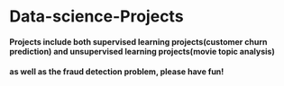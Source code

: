 # Data-science-Projects
#### Projects include both supervised learning projects(customer churn prediction) and unsupervised learning projects(movie topic analysis)
#### as well as the fraud detection problem, please have fun! 
